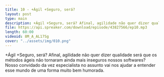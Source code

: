 ```yaml
---
title: 10 - +Ágil +Seguro, será?
layout: post
type: main
description: +Ágil +Seguro, será? Afinal, agilidade não quer dizer qualidade será que os métodos ágeis não tornaram ainda mais inseguros nossos softwares? Nosso convidado da vez especialista no assunto vai nos ajudar a entender esse mundo de uma forma muito bem humorada.
file: https://api.spreaker.com/download/episode/43827566/ep10.mp3
length: 60:00
videoid: 8M_A_AL17Sg
cover: "../assets/img/010.png"
---
```


+Ágil +Seguro, será? Afinal, agilidade não quer dizer qualidade será que os métodos ágeis não tornaram ainda mais inseguros nossos softwares? Nosso convidado da vez especialista no assunto vai nos ajudar a entender esse mundo de uma forma muito bem humorada.